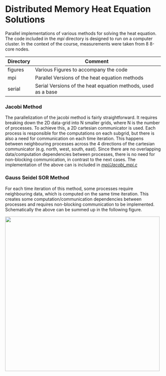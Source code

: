 # Distributed Memory Heat Equation Solutions

Parallel implementations of various methods for solving the heat equation. The code
included in the _mpi_ directory is designed to run on a computer cluster. In the
context of the course, measurements were taken from 8 8-core nodes.

| Directory | Comment                                                      |
|-----------|--------------------------------------------------------------|
| figures   | Various Figures to accompany the code                        |
| mpi       | Parallel Versions of the heat equation methods               |
| serial    | Serial Versions of the heat equation methods, used as a base |

### Jacobi Method
The parallelization of the jacobi method is fairly straightforward. It requires breaking down the 2D data-grid into
N smaller grids, where N is the number of processes. To achieve this, a 2D cartesian communicator is used.
Each process is responsible for the computations on each subgrid, but there is also a need for communication on each
time iteration. This happens between neighbouring processes across the 4 directions of the cartesian communicator
(e.g. north, west, south, east). Since there are no overlapping data/computation dependencies between processes,
there is no need for non-blocking communication, in contrast to the next cases. The implementation of the above can
is included in _[mpi/Jacobi_mpi.c](mpi/Jacobi_mpi.c)_

### Gauss Seidel SOR Method
For each time iteration of this method, some processes require neighbouring data, which is computed on the same time
iteration. This creates some computation/communication dependencies between processes and requires non-blocking
communication to be implemented. Schematically the above can be summed up in the following figure.

<img src="figures/gsFig.png" width="500">